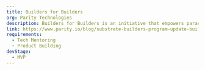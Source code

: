 ```yaml
---
title: Builders for Builders
org: Parity Technologies
description: Builders for Builders is an initiative that empowers parachain teams to build their own thriving communities by adopting the Substrate Builders Program framework.
link: https://www.parity.io/blog/substrate-builders-program-update-builders-for-builders
requirements:
  - Tech Mentoring
  - Product Building
devStage:
  - MVP
---
```

